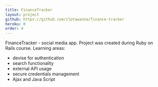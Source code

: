 ```yaml
---
title: FinanceTracker
layout: project
github: https://github.com/zlotawanna/finance-tracker
heroku: 0
order: 4
---
```

FinanceTracker - social media app. Project was created during Ruby on Rails course.
Learning areas:
- devise for authentication
- search functionality
- external API usage
- secure credentials management
- Ajax and Java Script
